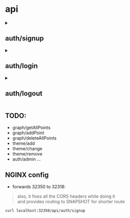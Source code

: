 # api

<details>
<summary><h2><b>auth/signup</b></h2></summary>

```http
https://delicate-corgi-brightly.ngrok-free.app/api/auth/signup
```
- usage:

```json
{
    "username": "user123",
    "password": "12345"
}
```

- returns:

```json
{
    "token": "someJWTtoken"
}
```

</details>

<details>
<summary><h2><b>auth/login</b></h2></summary>

```http
https://delicate-corgi-brightly.ngrok-free.app/api/auth/login
```
- usage:

```json
{
  "username": "user123",
  "password": "12345"
}
```

- returns:

```json
{
  "token": "someJWTtoken"
}
```

</details>

<details>
<summary><h2><b>auth/logout</b></h2></summary>

```http
https://delicate-corgi-brightly.ngrok-free.app/api/auth/logout
```

- currently just returns "User logged out successfully."
// TODO: save user session duration and then display it on admin console
</details>


## TODO:

- graph/getAllPoints
- graph/addPoint
- graph/deleteAllPoints
- theme/add
- theme/change
- theme/remove  
- auth/admin
...  

## NGINX config

- forwards 32350 to 32318:
> also, it fixes all the CORS headers while doing it  
> and provides routing to SNAPSHOT for shorter route
```bash
curl localhost:32350/api/auth/signup
```